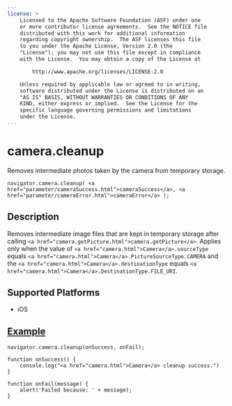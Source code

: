 ```yaml
---
license: >
    Licensed to the Apache Software Foundation (ASF) under one
    or more contributor license agreements.  See the NOTICE file
    distributed with this work for additional information
    regarding copyright ownership.  The ASF licenses this file
    to you under the Apache License, Version 2.0 (the
    "License"); you may not use this file except in compliance
    with the License.  You may obtain a copy of the License at

        http://www.apache.org/licenses/LICENSE-2.0

    Unless required by applicable law or agreed to in writing,
    software distributed under the License is distributed on an
    "AS IS" BASIS, WITHOUT WARRANTIES OR CONDITIONS OF ANY
    KIND, either express or implied.  See the License for the
    specific language governing permissions and limitations
    under the License.
---
```


# camera.cleanup

Removes intermediate photos taken by the camera from temporary
storage.

    navigator.camera.cleanup( <a href="parameter/cameraSuccess.html">cameraSuccess</a>, <a href="parameter/cameraError.html">cameraError</a> );

## Description

Removes intermediate image files that are kept in temporary storage
after calling `<a href="camera.getPicture.html">camera.getPicture</a>`. Applies only when the value of
`<a href="camera.html">Camera</a>.sourceType` equals `<a href="camera.html">Camera</a>.PictureSourceType.CAMERA` and the
`<a href="camera.html">Camera</a>.destinationType` equals `<a href="camera.html">Camera</a>.DestinationType.FILE_URI`.

## Supported Platforms

- iOS

## <a href="../storage/storage.opendatabase.html">Example</a>

    navigator.camera.cleanup(onSuccess, onFail);

    function onSuccess() {
        console.log("<a href="camera.html">Camera</a> cleanup success.")
    }

    function onFail(message) {
        alert('Failed because: ' + message);
    }
